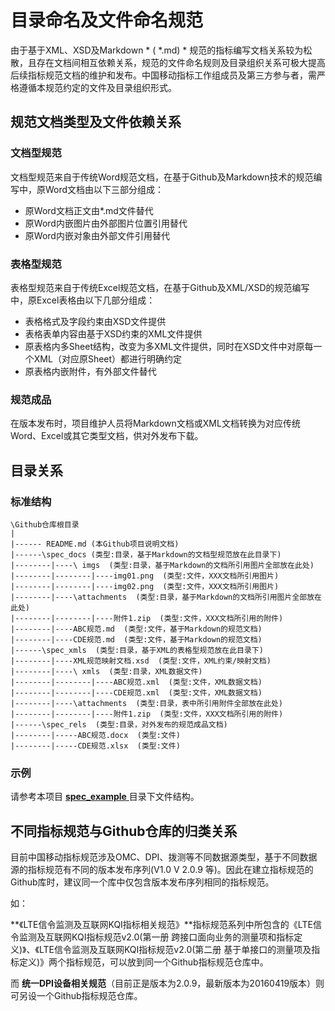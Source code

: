 # 目录命名及文件命名规范

由于基于XML、XSD及Markdown * ( \*.md) * 规范的指标编写文档关系较为松散，且存在文档间相互依赖关系，规范的文件命名规则及目录组织关系可极大提高后续指标规范文档的维护和发布。中国移动指标工作组成员及第三方参与者，需严格遵循本规范约定的文件及目录组织形式。



## 规范文档类型及文件依赖关系

### 文档型规范

文档型规范来自于传统Word规范文档，在基于Github及Markdown技术的规范编写中，原Word文档由以下三部分组成：

* 原Word文档正文由\*.md文件替代
* 原Word内嵌图片由外部图片位置引用替代
* 原Word内嵌对象由外部文件引用替代

### 表格型规范

表格型规范来自于传统Excel规范文档，在基于Github及XML/XSD的规范编写中，原Excel表格由以下几部分组成：

* 表格格式及字段约束由XSD文件提供
* 表格表单内容由基于XSD约束的XML文件提供
* 原表格内多Sheet结构，改变为多XML文件提供，同时在XSD文件中对原每一个XML（对应原Sheet）都进行明确约定
* 原表格内嵌附件，有外部文件替代

### 规范成品

在版本发布时，项目维护人员将Markdown文档或XML文档转换为对应传统Word、Excel或其它类型文档，供对外发布下载。

## 目录关系

### 标准结构
```
\Github仓库根目录
|
|------ README.md (本Github项目说明文档)
|------\spec_docs (类型:目录，基于Markdown的文档型规范放在此目录下)
|--------|----\ imgs  (类型:目录，基于Markdown的文档所引用图片全部放在此处)
|--------|--------|----img01.png  (类型:文件，XXX文档所引用图片)
|--------|--------|----img02.png  (类型:文件，XXX文档所引用图片)
|--------|----\attachments  (类型:目录，基于Markdown的文档所引用图片全部放在此处)
|--------|--------|----附件1.zip  (类型:文件，XXX文档所引用的附件)
|--------|----ABC规范.md  (类型:文件，基于Markdown的规范文档)
|--------|----CDE规范.md  (类型:文件，基于Markdown的规范文档)
|------\spec_xmls  (类型:目录，基于XML的表格型规范放在此目录下)
|--------|----XML规范映射文档.xsd  (类型:文件，XML约束/映射文档)
|--------|----\ xmls  (类型:目录，XML数据文件)
|--------|--------|----ABC规范.xml  (类型:文件，XML数据文档)
|--------|--------|----CDE规范.xml  (类型:文件，XML数据文档)
|--------|----\attachments  (类型:目录，表中所引用附件全部放在此处)
|--------|--------|----附件1.zip  (类型:文件，XXX文档所引用的附件)
|------\spec_rels  (类型:目录，对外发布的规范成品文档)
|--------|-----ABC规范.docx  (类型:文件)
|--------|-----CDE规范.xlsx  (类型:文件)
```

### 示例
请参考本项目 [ **spec_example** ](https://github.com/highland0971/CMCC_KPI_coWriter_guide/tree/master/spec_example ) 目录下文件结构。



## 不同指标规范与Github仓库的归类关系

目前中国移动指标规范涉及OMC、DPI、拨测等不同数据源类型，基于不同数据源的指标规范有不同的版本发布序列(V1.0 V 2.0.9 等)。因此在建立指标规范的Github库时，建议同一个库中仅包含版本发布序列相同的指标规范。

如：

**《LTE信令监测及互联网KQI指标相关规范》**指标规范系列中所包含的《LTE信令监测及互联网KQI指标规范v2.0(第一册 跨接口面向业务的测量项和指标定义)》、《LTE信令监测及互联网KQI指标规范v2.0(第二册 基于单接口的测量项及指标定义)》两个指标规范，可以放到同一个Github指标规范仓库中。

而 **统一DPI设备相关规范**（目前正是版本为2.0.9，最新版本为20160419版本）则可另设一个Github指标规范仓库。